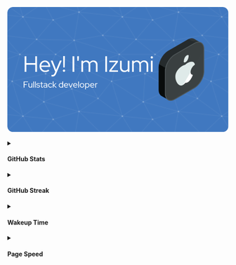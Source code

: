 ![Header](https://github.com/ikx7a/ikx7a/blob/main/Photos/github-header-image.png)

<details>
<summary><h4>GitHub Stats</h4></summary>

<p align="center"> <img src="https://github-readme-stats.vercel.app/api?username=ikx7a&show_icons=true&theme=black" alt="ikx7a" />

</details>

<!--START_SECTION:streak-->
<details>
<summary><h4>GitHub Streak</h4></summary>

[![GitHub Streak](https://streak-stats.demolab.com/?user=ikx7a)](https://github.com/ikx7a)

<!--END_SECTION:streak-->
</details>

<!--START_SECTION:waka-->
<details>
<summary><h4>Wakeup Time</h4></summary>

```
⌚︎ Timezone: Asia/New Delhi
```
</details>
<!--END_SECTION:waka-->

<!--START_SECTION: speed-->
<details>
<summary><h4>Page Speed</h4></summary>

<p align="center">
	<img src="https://github.com/ikx7a/ikx7a/blob/main/assets/banner.svg" width="800px">
</p>
